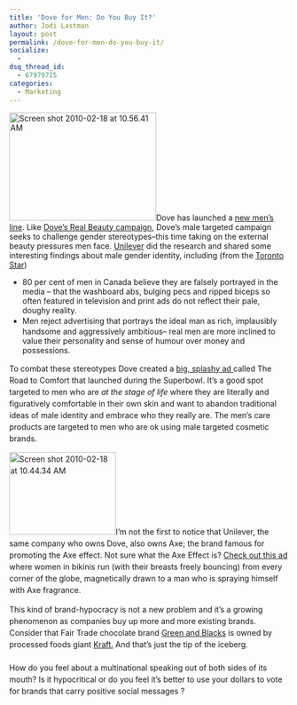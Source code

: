 ```yaml
---
title: 'Dove for Men: Do You Buy It?'
author: Jodi Lastman
layout: post
permalink: /dove-for-men-do-you-buy-it/
socialize:
  - 
dsq_thread_id:
  - 67979715
categories:
  - Marketing
---
```

<img class="size-full wp-image-2023 alignright" title="Screen shot 2010-02-18 at 10.56.41 AM" src="http://hypenotic.com/wordpress/wp-content/uploads/2010/02/Screen-shot-2010-02-18-at-10.56.41-AM.png" alt="Screen shot 2010-02-18 at 10.56.41 AM" width="265" height="195" />Dove has launched a [new men&#8217;s line][1]. Like [Dove&#8217;s Real Beauty campaign][2], Dove&#8217;s male targeted campaign seeks to challenge gender stereotypes&#8211;this time taking on the external beauty pressures men face. [Unilever][3] did the research and shared some interesting findings about male gender identity, including (from the [Toronto Star][4])

*   80 per cent of men in Canada believe they are falsely portrayed in the media – that the washboard abs, bulging pecs and ripped biceps so often featured in television and print ads do not reflect their pale, doughy reality.
*   <span style="line-height: 21px;">Men reject advertising that portrays the ideal man as rich, implausibly handsome and aggressively ambitious&#8211; real men are more inclined to value their personality and sense of humour over money and possessions.</span>

<span style="line-height: 21px;">To combat these stereotypes Dove created a <a href="http://www.youtube.com/watch?v=IuexzKkMIDc">big, splashy ad </a> called The Road to Comfort that launched during the Superbowl. It&#8217;s a good spot targeted to men who are <em>at the stage of life </em>where they are literally and figuratively comfortable in their own skin and want to abandon traditional ideas of male identity and embrace who they really are. The men&#8217;s care products are targeted to men who are ok using male targeted cosmetic brands.</span>

<span style="line-height: 21px;"><img class="alignleft size-full wp-image-2016" title="Screen shot 2010-02-18 at 10.44.34 AM" src="http://hypenotic.com/wordpress/wp-content/uploads/2010/02/Screen-shot-2010-02-18-at-10.44.34-AM.png" alt="Screen shot 2010-02-18 at 10.44.34 AM" width="192" height="149" />I&#8217;m not the first to notice that Unilever, the same company who owns Dove, also owns Axe; the brand famous for promoting the Axe effect. Not sure what the Axe Effect is? <a href="http://www.youtube.com/watch?v=I9tWZB7OUSU">Check out this ad </a>where women in bikinis run (with their breasts freely bouncing) from every corner of the globe, magnetically drawn to a man who is spraying himself with Axe fragrance. </span>

<p style="margin-top: 0px; margin-right: 0px; margin-bottom: 21px; margin-left: 0px; line-height: 21px; padding: 0px;">
  This kind of brand-hypocracy is not a new problem and it&#8217;s a growing phenomenon as companies buy up more and more existing brands. Consider that Fair Trade chocolate brand <a href="http://www.greenandblacks.com/">Green and Blacks</a> is owned by processed foods giant <a href="http://www.Kraftcanada.com">Kraft.</a> And that&#8217;s just the tip of the iceberg.
</p>

<p style="margin-top: 0px; margin-right: 0px; margin-bottom: 21px; margin-left: 0px; line-height: 21px; padding: 0px;">
  How do you feel about a multinational speaking out of both sides of its mouth? Is it hypocritical or do you feel it&#8217;s better to use your dollars to vote for brands that carry positive social messages ?
</p>

 [1]: http://content.dove.us/mencare/Default.aspx
 [2]: http://www.campaignforrealbeauty.com/
 [3]: http://www.unilever.com/
 [4]: http://www.thestar.com/living/article/750927--dove-s-idea-of-real-beauty-to-include-average-joes
